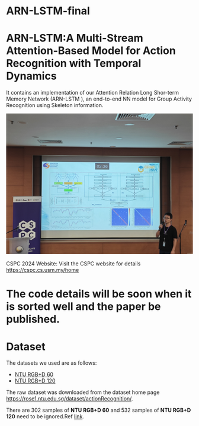 # ARN-LSTM-final
# ARN-LSTM:A Multi-Stream Attention-Based Model for Action Recognition with Temporal Dynamics

It contains an implementation of our Attention Relation Long Shor-term Memory Network (ARN-LSTM ), an end-to-end NN model for Group Activity Recognition using Skeleton information. 


<div align="center">
    <img src="./images/cspc2024.jpg", width="900",height='600'>
</div>

CSPC 2024 Website: Visit the CSPC website for details https://cspc.cs.usm.my/home

# The code details will be soon when it is sorted well and the paper be published.

# Dataset
The datasets we used are as follows:
- [NTU RGB+D 60](https://arxiv.org/pdf/1604.02808.pdf)
- [NTU RGB+D 120](https://arxiv.org/pdf/1905.04757.pdf)

The raw dataset was downloaded from the dataset home page https://rose1.ntu.edu.sg/dataset/actionRecognition/.

There are 302 samples of **NTU RGB+D 60** and 532 samples of **NTU RGB+D 120** need to be ignored.Ref [link](https://github.com/shahroudy/NTURGB-D/blob/master/Matlab/NTU_RGBD_samples_with_missing_skeletons.txt).



